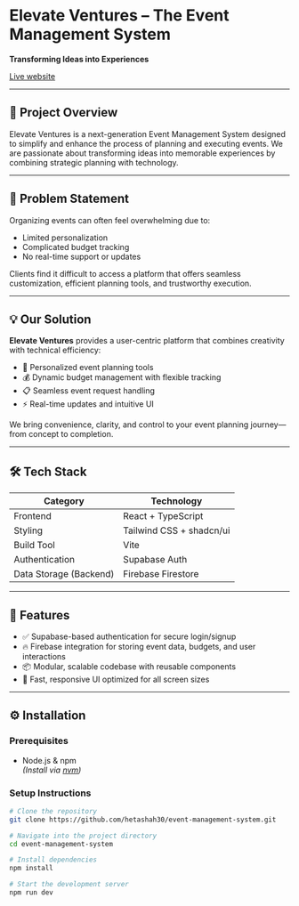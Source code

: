 # Elevate Ventures – The Event Management System

**Transforming Ideas into Experiences**

[Live website](https://event-management-system-heta-shahs-projects.vercel.app/)

---

## 🚀 Project Overview

Elevate Ventures is a next-generation Event Management System designed to simplify and enhance the process of planning and executing events. We are passionate about transforming ideas into memorable experiences by combining strategic planning with technology.

---

## 🧩 Problem Statement

Organizing events can often feel overwhelming due to:

- Limited personalization
- Complicated budget tracking
- No real-time support or updates

Clients find it difficult to access a platform that offers seamless customization, efficient planning tools, and trustworthy execution.

---

## 💡 Our Solution

**Elevate Ventures** provides a user-centric platform that combines creativity with technical efficiency:

- 🎨 Personalized event planning tools
- 💰 Dynamic budget management with flexible tracking
- 📋 Seamless event request handling
- ⚡ Real-time updates and intuitive UI

We bring convenience, clarity, and control to your event planning journey—from concept to completion.

---

## 🛠️ Tech Stack

| Category              | Technology               |
|-----------------------|--------------------------|
| Frontend              | React + TypeScript       |
| Styling               | Tailwind CSS + shadcn/ui |
| Build Tool            | Vite                     |
| Authentication        | Supabase Auth            |
| Data Storage (Backend)| Firebase Firestore       |

---

## 🔐 Features

- ✅ Supabase-based authentication for secure login/signup
- 🔥 Firebase integration for storing event data, budgets, and user interactions
- 📦 Modular, scalable codebase with reusable components
- 🧭 Fast, responsive UI optimized for all screen sizes

---

## ⚙️ Installation

### Prerequisites

- Node.js & npm  
  *(Install via [nvm](https://github.com/nvm-sh/nvm))*

### Setup Instructions

```bash
# Clone the repository
git clone https://github.com/hetashah30/event-management-system.git

# Navigate into the project directory
cd event-management-system

# Install dependencies
npm install

# Start the development server
npm run dev
